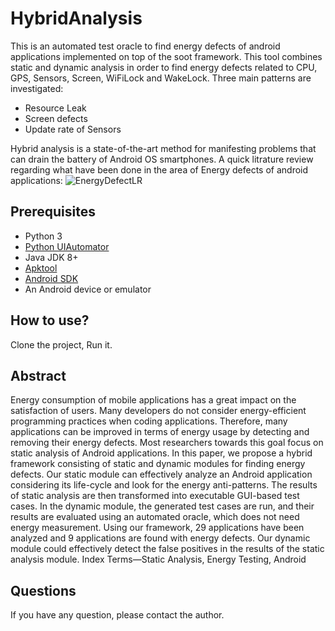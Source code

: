 # HybridAnalysis
This is an automated test oracle to find energy defects of android applications implemented on top of the soot framework.
This tool combines static and dynamic analysis in order to find energy defects related to CPU, GPS, Sensors, Screen, WiFiLock and WakeLock.
Three main patterns are investigated: 
- Resource Leak
- Screen defects
- Update rate of Sensors

Hybrid analysis is a state-of-the-art method for manifesting problems that can drain the battery of Android OS smartphones. 
A quick litrature review regarding what have been done in the area of Energy defects of android applications:
![EnergyDefectLR](https://user-images.githubusercontent.com/59416975/186904367-0db74f4b-3113-4af9-afba-f08eadba3bcd.png)

## Prerequisites
- Python 3
- [Python UIAutomator](https://github.com/openatx/uiautomator2)
- Java JDK 8+
- [Apktool](https://ibotpeaches.github.io/Apktool/)
- [Android SDK](https://developer.android.com/studio/#downloads)
- An Android device or emulator

## How to use?
Clone the project, Run it.

## Abstract
Energy consumption of mobile applications has a great impact on the satisfaction of users. Many developers do not consider energy-efficient programming practices when coding applications. Therefore, many applications can be improved in terms of energy usage by detecting and removing their energy defects. Most researchers towards this goal focus on static analysis of Android applications. In this paper, we propose a hybrid framework consisting of static and dynamic modules for finding energy defects. Our static module can effectively analyze an Android application considering its life-cycle and look for the energy anti-patterns. The results of static analysis are then transformed into executable GUI-based test cases. In the dynamic module, the generated test cases are run, and their results are evaluated using an automated oracle, which does not need energy measurement. Using our framework, 29 applications have been analyzed and 9 applications are found with energy defects. Our dynamic module could effectively detect the false positives in the results of the static analysis module. Index Terms—Static Analysis, Energy Testing, Android

## Questions
If you have any question, please contact the author.
